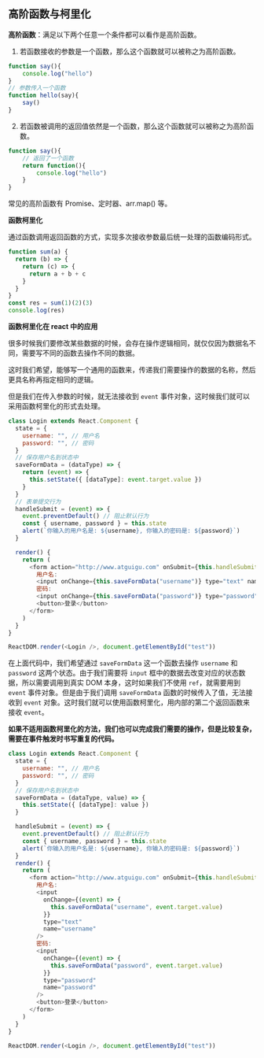 ## 高阶函数与柯里化

**高阶函数**：满足以下两个任意一个条件都可以看作是高阶函数。

1. 若函数接收的参数是一个函数，那么这个函数就可以被称之为高阶函数。

```js
function say(){
	console.log("hello")
}
// 参数传入一个函数
function hello(say){
    say()
}
```

2. 若函数被调用的返回值依然是一个函数，那么这个函数就可以被称之为高阶函数。

```js
function say(){
    // 返回了一个函数
	return function(){
		console.log("hello")
    }
}
```

常见的高阶函数有 Promise、定时器、arr.map() 等。

**函数柯里化**

通过函数调用返回函数的方式，实现多次接收参数最后统一处理的函数编码形式。

```js
function sum(a) {
  return (b) => {
    return (c) => {
      return a + b + c
    }
  }
}
const res = sum(1)(2)(3)
console.log(res)
```

**函数柯里化在 react 中的应用**

很多时候我们要修改某些数据的时候，会存在操作逻辑相同，就仅仅因为数据名不同，需要写不同的函数去操作不同的数据。

这时我们希望，能够写一个通用的函数来，传递我们需要操作的数据的名称，然后更具名称再指定相同的逻辑。

但是我们在传入参数的时候，就无法接收到 `event` 事件对象，这时候我们就可以采用函数柯里化的形式去处理。

```js
class Login extends React.Component {
  state = {
    username: "", // 用户名
    password: "", // 密码
  }
  // 保存用户名到状态中
  saveFormData = (dataType) => {
    return (event) => {
      this.setState({ [dataType]: event.target.value })
    }
  }
  // 表单提交行为
  handleSubmit = (event) => {
    event.preventDefault() // 阻止默认行为
    const { username, password } = this.state
    alert(`你输入的用户名是: ${username}, 你输入的密码是: ${password}`)
  }

  render() {
    return (
      <form action="http://www.atguigu.com" onSubmit={this.handleSubmit}>
        用户名:
        <input onChange={this.saveFormData("username")} type="text" name="username" />
        密码:
        <input onChange={this.saveFormData("password")} type="password" name="password" />
        <button>登录</button>
      </form>
    )
  }
}

ReactDOM.render(<Login />, document.getElementById("test"))
```

在上面代码中，我们希望通过 `saveFormData` 这一个函数去操作 `username` 和 `password` 这两个状态。由于我们需要将 `input` 框中的数据去改变对应的状态数据，所以需要调用到真实 DOM 本身，这时如果我们不使用 `ref`，就需要用到 `event` 事件对象。但是由于我们调用 `saveFormData` 函数的时候传入了值，无法接收到 `event` 对象。这时我们就可以使用函数柯里化，用内部的第二个返回函数来接收 `event`。

**如果不适用函数柯里化的方法，我们也可以完成我们需要的操作，但是比较复杂，需要在事件触发时书写重复的代码。**

```js
class Login extends React.Component {
  state = {
    username: "", // 用户名
    password: "", // 密码
  }
  // 保存用户名到状态中
  saveFormData = (dataType, value) => {
    this.setState({ [dataType]: value })
  }

  handleSubmit = (event) => {
    event.preventDefault() // 阻止默认行为
    const { username, password } = this.state
    alert(`你输入的用户名是: ${username}, 你输入的密码是: ${password}`)
  }
  render() {
    return (
      <form action="http://www.atguigu.com" onSubmit={this.handleSubmit}>
        用户名:
        <input
          onChange={(event) => {
            this.saveFormData("username", event.target.value)
          }}
          type="text"
          name="username"
        />
        密码:
        <input
          onChange={(event) => {
            this.saveFormData("password", event.target.value)
          }}
          type="password"
          name="password"
        />
        <button>登录</button>
      </form>
    )
  }
}

ReactDOM.render(<Login />, document.getElementById("test"))
```

